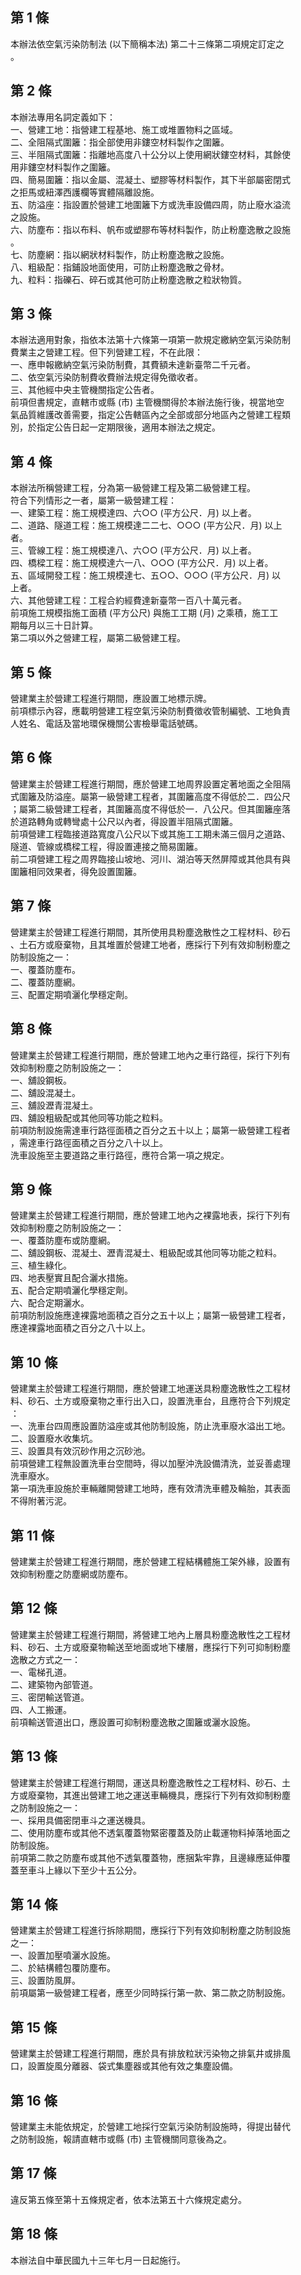 第 1 條
-------
本辦法依空氣污染防制法 (以下簡稱本法) 第二十三條第二項規定訂定之  
。

第 2 條
-------
本辦法專用名詞定義如下：                                          
一、營建工地：指營建工程基地、施工或堆置物料之區域。              
二、全阻隔式圍籬：指全部使用非鏤空材料製作之圍籬。                
三、半阻隔式圍籬：指離地高度八十公分以上使用網狀鏤空材料，其餘使  
    用非鏤空材料製作之圍籬。                                      
四、簡易圍籬：指以金屬、混凝土、塑膠等材料製作，其下半部屬密閉式  
    之拒馬或紐澤西護欄等實體隔離設施。                            
五、防溢座：指設置於營建工地圍籬下方或洗車設備四周，防止廢水溢流  
    之設施。                                                      
六、防塵布：指以布料、帆布或塑膠布等材料製作，防止粉塵逸散之設施  
    。                                                            
七、防塵網：指以網狀材料製作，防止粉塵逸散之設施。                
八、粗級配：指鋪設地面使用，可防止粉塵逸散之骨材。                
九、粒料：指礫石、碎石或其他可防止粉塵逸散之粒狀物質。

第 3 條
-------
本辦法適用對象，指依本法第十六條第一項第一款規定繳納空氣污染防制  
費業主之營建工程。但下列營建工程，不在此限：                      
一、應申報繳納空氣污染防制費，其費額未達新臺幣二千元者。          
二、依空氣污染防制費收費辦法規定得免徵收者。                      
三、其他經中央主管機關指定公告者。                                
前項但書規定，直轄市或縣 (市) 主管機關得於本辦法施行後，視當地空  
氣品質維護改善需要，指定公告轄區內之全部或部分地區內之營建工程類  
別，於指定公告日起一定期限後，適用本辦法之規定。

第 4 條
-------
本辦法所稱營建工程，分為第一級營建工程及第二級營建工程。          
符合下列情形之一者，屬第一級營建工程：                            
一、建築工程：施工規模達四、六○○ (平方公尺．月) 以上者。        
二、道路、隧道工程：施工規模達二二七、○○○ (平方公尺．月) 以上  
    者。                                                          
三、管線工程：施工規模達八、六○○ (平方公尺．月) 以上者。        
四、橋樑工程：施工規模達六一八、○○○ (平方公尺．月) 以上者。    
五、區域開發工程：施工規模達七、五○○、○○○ (平方公尺．月) 以  
    上者。                                                        
六、其他營建工程：工程合約經費達新臺幣一百八十萬元者。            
前項施工規模指施工面積 (平方公尺) 與施工工期 (月) 之乘積，施工工  
期每月以三十日計算。                                              
第二項以外之營建工程，屬第二級營建工程。

第 5 條
-------
營建業主於營建工程進行期間，應設置工地標示牌。                    
前項標示內容，應載明營建工程空氣污染防制費徵收管制編號、工地負責  
人姓名、電話及當地環保機關公害檢舉電話號碼。

第 6 條
-------
營建業主於營建工程進行期間，應於營建工地周界設置定著地面之全阻隔  
式圍籬及防溢座。屬第一級營建工程者，其圍籬高度不得低於二．四公尺  
；屬第二級營建工程者，其圍籬高度不得低於一．八公尺。但其圍籬座落  
於道路轉角或轉彎處十公尺以內者，得設置半阻隔式圍籬。  
前項營建工程臨接道路寬度八公尺以下或其施工工期未滿三個月之道路、  
隧道、管線或橋樑工程，得設置連接之簡易圍籬。                      
前二項營建工程之周界臨接山坡地、河川、湖泊等天然屏障或其他具有與  
圍籬相同效果者，得免設置圍籬。

第 7 條
-------
營建業主於營建工程進行期間，其所使用具粉塵逸散性之工程材料、砂石  
、土石方或廢棄物，且其堆置於營建工地者，應採行下列有效抑制粉塵之  
防制設施之一：                                                    
一、覆蓋防塵布。                                                  
二、覆蓋防塵網。                                                  
三、配置定期噴灑化學穩定劑。

第 8 條
-------
營建業主於營建工程進行期間，應於營建工地內之車行路徑，採行下列有  
效抑制粉塵之防制設施之一：                                        
一、舖設鋼板。                                                    
二、舖設混凝土。                                                  
三、舖設瀝青混凝土。                                              
四、舖設粗級配或其他同等功能之粒料。                              
前項防制設施需達車行路徑面積之百分之五十以上；屬第一級營建工程者  
，需達車行路徑面積之百分之八十以上。                              
洗車設施至主要道路之車行路徑，應符合第一項之規定。

第 9 條
-------
營建業主於營建工程進行期間，應於營建工地內之裸露地表，採行下列有  
效抑制粉塵之防制設施之一：                                        
一、覆蓋防塵布或防塵網。                                          
二、舖設鋼板、混凝土、瀝青混凝土、粗級配或其他同等功能之粒料。    
三、植生綠化。                                                    
四、地表壓實且配合灑水措施。                                      
五、配合定期噴灑化學穩定劑。                                      
六、配合定期灑水。                                                
前項防制設施應達裸露地面積之百分之五十以上；屬第一級營建工程者，  
應達裸露地面積之百分之八十以上。

第 10 條
--------
營建業主於營建工程進行期間，應於營建工地運送具粉塵逸散性之工程材  
料、砂石、土方或廢棄物之車行出入口，設置洗車台，且應符合下列規定  
：                                                                
一、洗車台四周應設置防溢座或其他防制設施，防止洗車廢水溢出工地。  
二、設置廢水收集坑。                                              
三、設置具有效沉砂作用之沉砂池。                                  
前項營建工程無設置洗車台空間時，得以加壓沖洗設備清洗，並妥善處理  
洗車廢水。                                                        
第一項洗車設施於車輛離開營建工地時，應有效清洗車體及輪胎，其表面  
不得附著污泥。

第 11 條
--------
營建業主於營建工程進行期間，應於營建工程結構體施工架外緣，設置有  
效抑制粉塵之防塵網或防塵布。

第 12 條
--------
營建業主於營建工程進行期間，將營建工地內上層具粉塵逸散性之工程材  
料、砂石、土方或廢棄物輸送至地面或地下樓層，應採行下列可抑制粉塵  
逸散之方式之一：                                                  
一、電梯孔道。                                                    
二、建築物內部管道。                                              
三、密閉輸送管道。                                                
四、人工搬運。                                                    
前項輸送管道出口，應設置可抑制粉塵逸散之圍籬或灑水設施。

第 13 條
--------
營建業主於營建工程進行期間，運送具粉塵逸散性之工程材料、砂石、土  
方或廢棄物，其進出營建工地之運送車輛機具，應採行下列有效抑制粉塵  
之防制設施之一：                                                  
一、採用具備密閉車斗之運送機具。                                  
二、使用防塵布或其他不透氣覆蓋物緊密覆蓋及防止載運物料掉落地面之  
    防制設施。                                                    
前項第二款之防塵布或其他不透氣覆蓋物，應捆紮牢靠，且邊緣應延伸覆  
蓋至車斗上緣以下至少十五公分。

第 14 條
--------
營建業主於營建工程進行拆除期間，應採行下列有效抑制粉塵之防制設施  
之一：                                                            
一、設置加壓噴灑水設施。                                          
二、於結構體包覆防塵布。                                          
三、設置防風屏。                                                  
前項屬第一級營建工程者，應至少同時採行第一款、第二款之防制設施。

第 15 條
--------
營建業主於營建工程進行期間，應於具有排放粒狀污染物之排氣井或排風  
口，設置旋風分離器、袋式集塵器或其他有效之集塵設備。

第 16 條
--------
營建業主未能依規定，於營建工地採行空氣污染防制設施時，得提出替代  
之防制設施，報請直轄市或縣 (市) 主管機關同意後為之。

第 17 條
--------
違反第五條至第十五條規定者，依本法第五十六條規定處分。

第 18 條
--------
本辦法自中華民國九十三年七月一日起施行。

